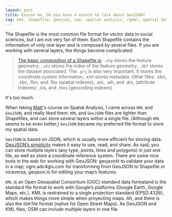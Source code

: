 ```yaml
---
layout: post
title: Excuse me, Do you have a minute to talk about GeoJSON?
tag: kml, shapefile, geojson, osm, spatial analysis, rgdal, spatial data, open file formats, Open Geospatial Consortium
---
```


The Shapefile is the most common file format for vector data in social sciences, but I am not very fan of them. Each Shapefile contains the information of only one layer and is composed by several files. If you are working with several layers, the things become complicated:

> [The basic composition of a Shapefile is](http://resources.arcgis.com/en/help/main/10.2/index.html#//005600000003000000): `.shp` stores the feature geometry; `.shx` stores the index of the feature geometry; `.dbf` stores the dataset associated. The `.prj` is also very important. It stores the coordinate system information; .xml stores metadata. Other files: .sbn, .sbx, .fbn, and .fbx (spatial indexes); .ain, .aih, and .atx, (attribute indexes); .ixs, and .mxs (geocoding indexes).

It's too much.

When taking [Matt](http://mattingram.net/)'s course on Spatial Analysis, I came across `KML` and `GeoJSON`, and really liked them. `KML` and `GeoJSON` files are lighter than Shapefiles, and can store several layers within a single file. (Although `KML` seems to be even better,) `GeoJSON` became my preferred file format to store my spatial data.

`GeoJSON` is based on JSON, which is usually more efficient for storing data. [GeoJSON’s simplicity](http://www.macwright.org/2015/03/23/geojson-second-bite.html) makes it easy to use, read, and share. As said, you can store multpile layers (any type, points, lines and polygons) in just one file, as well as store a coordinate reference system. There are some nice tools in the web for working with GeoJSON: geojsonlit to validate your data in a map; ogre.adc4gis.com for transforming from GeoJSON to Shapefile or viceversa; geojson.io for editing your map’s features.

`KML` is an Open Geospatial Consortium (OGC) standard data formatand is the standard file format to work with Google’s platforms (Google Earth, Google Maps, etc.). KML is restrained to a single projection standard (EPSG:4326), which makes things more simple when proyecting maps. Ah, and there is also the `OSM` file format (native for Open Street Maps). As GeoJSON and KML files, OSM can include multiple layers in one file.
